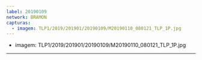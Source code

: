 ```yaml
---
label: 20190109
network: BRAMON
capturas:
  - imagem: TLP1/2019/201901/20190109/M20190110_080121_TLP_1P.jpg
---
```

  - imagem: TLP1/2019/201901/20190109/M20190110_080121_TLP_1P.jpg
---
